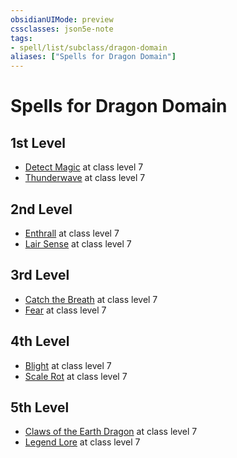 ```yaml
---
obsidianUIMode: preview
cssclasses: json5e-note
tags:
- spell/list/subclass/dragon-domain
aliases: ["Spells for Dragon Domain"]
---
```

# Spells for Dragon Domain

## 1st Level

- [Detect Magic](detect-magic "PHB") at class level 7
- [Thunderwave](thunderwave "PHB") at class level 7

## 2nd Level

- [Enthrall](enthrall "PHB") at class level 7
- [Lair Sense](lair-sense-kpdm "KPDM") at class level 7

## 3rd Level

- [Catch the Breath](catch-the-breath-kpdm "KPDM") at class level 7
- [Fear](fear "PHB") at class level 7

## 4th Level

- [Blight](blight "PHB") at class level 7
- [Scale Rot](scale-rot-kpdm "KPDM") at class level 7

## 5th Level

- [Claws of the Earth Dragon](claws-of-the-earth-dragon-kpdm "KPDM") at class level 7
- [Legend Lore](legend-lore "PHB") at class level 7
